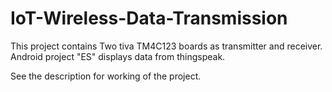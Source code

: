 # IoT-Wireless-Data-Transmission


This project contains Two tiva TM4C123 boards as transmitter and receiver.
Android project "ES" displays data from thingspeak.

See the description for working of the project.
